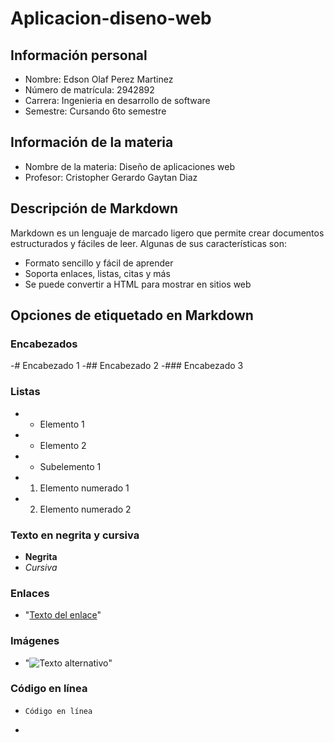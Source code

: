 # Aplicacion-diseno-web

## Información personal

- Nombre: Edson Olaf Perez Martinez
- Número de matrícula: 2942892
- Carrera: Ingenieria en desarrollo de software
- Semestre: Cursando 6to semestre

## Información de la materia

- Nombre de la materia: Diseño de aplicaciones web
- Profesor: Cristopher Gerardo Gaytan Diaz

## Descripción de Markdown

Markdown es un lenguaje de marcado ligero que permite crear documentos estructurados y fáciles de leer. Algunas de sus características son:

- Formato sencillo y fácil de aprender
- Soporta enlaces, listas, citas y más
- Se puede convertir a HTML para mostrar en sitios web

## Opciones de etiquetado en Markdown
### Encabezados
-# Encabezado 1
-## Encabezado 2
-### Encabezado 3

### Listas
- - Elemento 1
- - Elemento 2
-   - Subelemento 1
- 1. Elemento numerado 1
- 2. Elemento numerado 2

### Texto en negrita y cursiva
- **Negrita**
- *Cursiva*

### Enlaces
- "[Texto del enlace](URL_del_enlace)"

### Imágenes
- "![Texto alternativo](URL_de_la_imagen)"

### Código en línea
- `Código en línea`
- ```python



